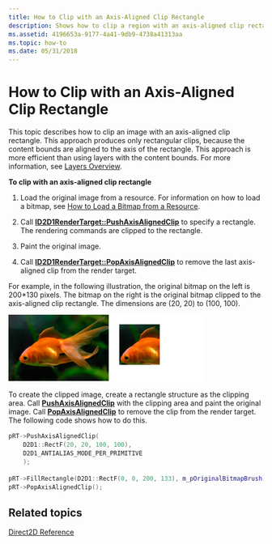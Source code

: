 ```yaml
---
title: How to Clip with an Axis-Aligned Clip Rectangle
description: Shows how to clip a region with an axis-aligned clip rectangle.
ms.assetid: 4196653a-9177-4a41-9db9-4738a41313aa
ms.topic: how-to
ms.date: 05/31/2018
---
```


# How to Clip with an Axis-Aligned Clip Rectangle

This topic describes how to clip an image with an axis-aligned clip rectangle. This approach produces only rectangular clips, because the content bounds are aligned to the axis of the rectangle. This approach is more efficient than using layers with the content bounds. For more information, see [Layers Overview](direct2d-layers-overview.md).

**To clip with an axis-aligned clip rectangle**

1.  Load the original image from a resource. For information on how to load a bitmap, see [How to Load a Bitmap from a Resource](how-to-load-a-bitmap-from-a-resource.md).
2.  Call [**ID2D1RenderTarget::PushAxisAlignedClip**](/windows/win32/api/d2d1/nf-d2d1-id2d1rendertarget-pushaxisalignedclip(constd2d1_rect_f__d2d1_antialias_mode)) to specify a rectangle. The rendering commands are clipped to the rectangle.

3.  Paint the original image.
4.  Call [**ID2D1RenderTarget::PopAxisAlignedClip**](/windows/win32/api/d2d1/nf-d2d1-id2d1rendertarget-popaxisalignedclip) to remove the last axis-aligned clip from the render target.

For example, in the following illustration, the original bitmap on the left is 200\*130 pixels. The bitmap on the right is the original bitmap clipped to the axis-aligned clip rectangle. The dimensions are (20, 20) to (100, 100).

![illustration of a goldfish bitmap before and after the bitmap is clipped](images/cliparegion-axisalignedclip.png)

To create the clipped image, create a rectangle structure as the clipping area. Call [**PushAxisAlignedClip**](/windows/win32/api/d2d1/nf-d2d1-id2d1rendertarget-pushaxisalignedclip(constd2d1_rect_f__d2d1_antialias_mode)) with the clipping area and paint the original image. Call [**PopAxisAlignedClip**](/windows/win32/api/d2d1/nf-d2d1-id2d1rendertarget-popaxisalignedclip) to remove the clip from the render target. The following code shows how to do this.


```C++
pRT->PushAxisAlignedClip(
    D2D1::RectF(20, 20, 100, 100),
    D2D1_ANTIALIAS_MODE_PER_PRIMITIVE
    );

pRT->FillRectangle(D2D1::RectF(0, 0, 200, 133), m_pOriginalBitmapBrush);
pRT->PopAxisAlignedClip();
```



## Related topics

<dl> <dt>

[Direct2D Reference](reference.md)
</dt> </dl>
